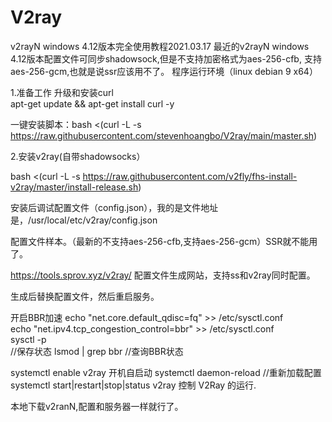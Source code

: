 # V2ray
v2rayN windows 4.12版本完全使用教程2021.03.17
最近的v2rayN windows 4.12版本配置文件可同步shadowsock,但是不支持加密格式为aes-256-cfb, 支持 aes-256-gcm,也就是说ssr应该用不了。
程序运行环境（linux debian 9 x64）

1.准备工作 升级和安装curl </br>
apt-get update && apt-get install curl -y </br>


一键安装脚本：bash <(curl -L -s https://raw.githubusercontent.com/stevenhoangbo/V2ray/main/master.sh) </br>


2.安装v2ray(自带shadowsocks）

bash <(curl -L -s https://raw.githubusercontent.com/v2fly/fhs-install-v2ray/master/install-release.sh)

安装后调试配置文件（config.json），我的是文件地址是，/usr/local/etc/v2ray/config.json

配置文件样本。（最新的不支持aes-256-cfb,支持aes-256-gcm）SSR就不能用了。

<a href="https://tools.sprov.xyz/v2ray/" target="_black">https://tools.sprov.xyz/v2ray/</a> 配置文件生成网站，支持ss和v2ray同时配置。

生成后替换配置文件，然后重启服务。

开启BBR加速
echo "net.core.default_qdisc=fq" >> /etc/sysctl.conf </br>
echo "net.ipv4.tcp_congestion_control=bbr" >> /etc/sysctl.conf </br>
sysctl -p </br> //保存状态
lsmod | grep bbr //查询BBR状态

systemctl enable v2ray   开机自启动
systemctl daemon-reload  //重新加载配置
systemctl start|restart|stop|status v2ray 控制 V2Ray 的运行.

本地下载v2ranN,配置和服务器一样就行了。
